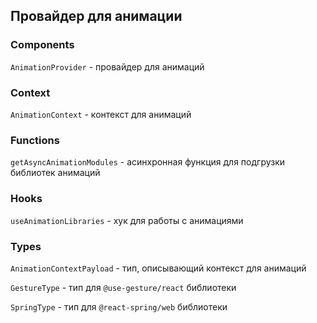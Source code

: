 ## Провайдер для анимации

### Components

`AnimationProvider` - провайдер для анимаций

### Context

`AnimationContext` - контекст для анимаций

### Functions

`getAsyncAnimationModules` - асинхронная функция для подгрузки библиотек анимаций

### Hooks

`useAnimationLibraries` - хук для работы с анимациями

### Types

`AnimationContextPayload` - тип, описывающий контекст для анимаций

`GestureType` - тип для `@use-gesture/react` библиотеки

`SpringType` - тип для `@react-spring/web` библиотеки
